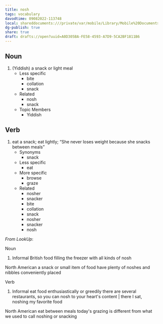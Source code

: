 ```yaml
---
title: nosh
tags: vocabulary
davodtime: 09082022-113748
local: shareddocuments:///private/var/mobile/Library/Mobile%20Documents/iCloud~md~obsidian/Documents/OBSHIDDIAN/drafts/A0D305BA-FE58-4593-A7D9-5CA2BF1811B6.md
dg-publish: true
share: true
draft: drafts://open?uuid=A0D305BA-FE58-4593-A7D9-5CA2BF1811B6
---
```



## Noun

1. (Yiddish) a snack or light meal
	- Less specific
		- bite
		- collation
		- snack
	- Related
		- nosh
		- snack
	- Topic Members
		- Yiddish

## Verb

1. eat a snack; eat lightly; “She never loses weight because she snacks between meals”
	- Synonyms
		- snack
	- Less specific
		- eat
	- More specific
		- browse
		- graze
	- Related
		- nosher
		- snacker
		- bite
		- collation
		- snack
		- nosher
		- snacker
		- nosh

*From LookUp*:

Noun
1.	Informal British food
filling the freezer with all kinds of nosh

North American a snack or small item of food
have plenty of noshes and nibbles conveniently placed


Verb
1.	Informal eat food enthusiastically or greedily
there are several restaurants, so you can nosh to your heart's content | there I sat, noshing my favorite food

North American eat between meals
today's grazing is different from what we used to call noshing or snacking